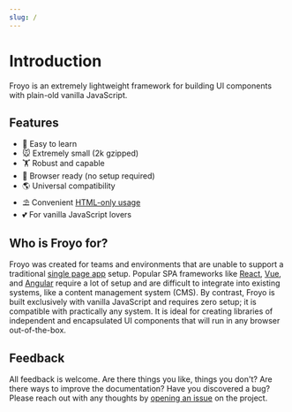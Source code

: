 ```yaml
---
slug: /
---
```


# Introduction

Froyo is an extremely lightweight framework for building UI components with plain-old vanilla JavaScript.

## Features

-   📖 Easy to learn
-   🐭 Extremely small (2k gzipped)
-   🏋 Robust and capable
-   🚀 Browser ready (no setup required)
-   🌎 Universal compatibility
-   ⛱️ Convenient [HTML-only usage](../fundamentals/html-only-usage.md)
-   💕 For vanilla JavaScript lovers

## Who is Froyo for?

Froyo was created for teams and environments that are unable to support a traditional [single page app](https://developer.mozilla.org/en-US/docs/Glossary/SPA) setup. Popular SPA frameworks like [React](https://reactjs.org/), [Vue](https://vuejs.org/), and [Angular](https://angularjs.org/) require a lot of setup and are difficult to integrate into existing systems, like a content management system (CMS). By contrast, Froyo is built exclusively with vanilla JavaScript and requires zero setup; it is compatible with practically any system. It is ideal for creating libraries of independent and encapsulated UI components that will run in any browser out-of-the-box.

## Feedback

All feedback is welcome. Are there things you like, things you don't? Are there ways to improve the documentation? Have you discovered a bug? Please reach out with any thoughts by [opening an issue](https://github.com/marksmccann/froyo/issues/new) on the project.
